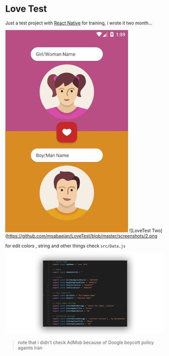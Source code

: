 Love Test
=
Just a test project with [React Native](https://facebook.github.io/react-native/) for training, i wrote it two month...

![LoveTest Main](https://github.com/msabaeian/LoveTest/blob/master/screenshots/1.png)
![LoveTest Two](https://github.com/msabaeian/LoveTest/blob/master/screenshots/2.png


for edit colors , string and other things check `src/Data.js`

![edit](https://github.com/msabaeian/LoveTest/blob/master/screenshots/edit.png)

> note that i didn't check AdMob because of Google boycott policy againts Iran
